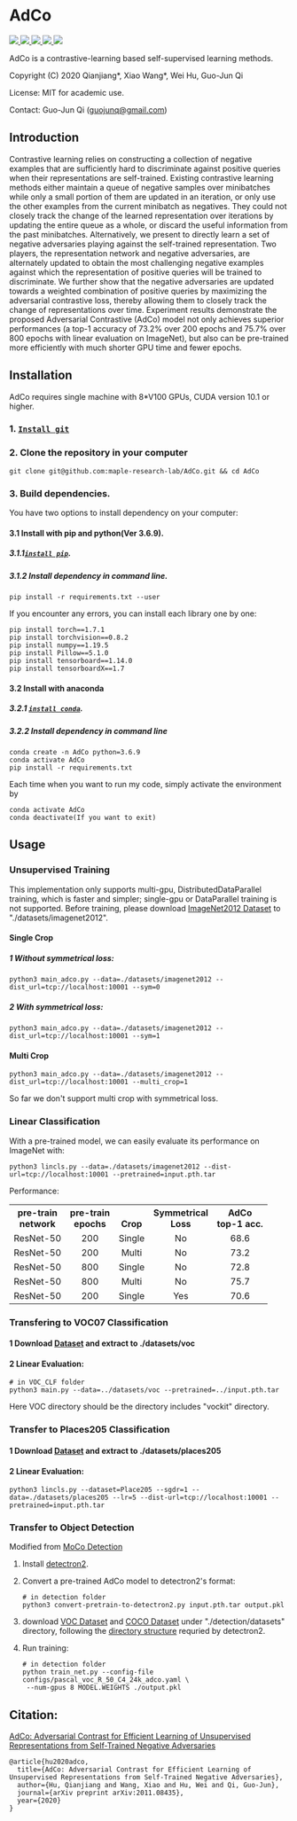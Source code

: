 # AdCo
<a href="https://github.com/marktext/marktext/releases/latest">
   <img src="https://img.shields.io/badge/AdCo-v2.0.0-green">
   <img src="https://img.shields.io/badge/platform-Linux%20%7C%20Mac%20-green">
   <img src="https://img.shields.io/badge/Language-python3-green">
   <img src="https://img.shields.io/badge/dependencies-tested-green">
   <img src="https://img.shields.io/badge/licence-GNU-green">
</a>   

AdCo is a contrastive-learning based self-supervised learning methods. 

Copyright (C) 2020 Qianjiang*, Xiao Wang*, Wei Hu, Guo-Jun Qi

License: MIT for academic use.

Contact: Guo-Jun Qi (guojunq@gmail.com)

## Introduction
Contrastive learning relies on constructing a collection of negative examples that are sufficiently hard to discriminate against positive queries when their representations are self-trained. Existing contrastive learning methods either maintain a queue of negative samples over minibatches while only a small portion of them are updated in an iteration, or only use the other examples from the current minibatch as negatives. They could not closely track the change of the learned representation over iterations by updating the entire queue as a whole, or discard the useful information from the past minibatches. Alternatively, we present to directly learn a set of negative adversaries playing against the self-trained representation. Two players, the representation network and negative adversaries, are alternately updated to obtain the most challenging negative examples against which the representation of positive queries will be trained to discriminate. We further show that the negative adversaries are updated towards a weighted combination of positive queries by maximizing the adversarial contrastive loss, thereby allowing them to closely track the change of representations over time. Experiment results demonstrate the proposed Adversarial Contrastive (AdCo) model not only achieves superior performances (a top-1 accuracy of 73.2% over 200 epochs and 75.7% over 800 epochs with linear evaluation on ImageNet), but also can be pre-trained more efficiently with much shorter GPU time and fewer epochs.


## Installation  
AdCo requires single machine with 8*V100 GPUs, CUDA version 10.1 or higher. 
### 1. [`Install git`](https://git-scm.com/book/en/v2/Getting-Started-Installing-Git) 
### 2. Clone the repository in your computer 
```
git clone git@github.com:maple-research-lab/AdCo.git && cd AdCo
```

### 3. Build dependencies.   
You have two options to install dependency on your computer:
#### 3.1 Install with pip and python(Ver 3.6.9).
##### 3.1.1[`install pip`](https://pip.pypa.io/en/stable/installing/).
##### 3.1.2  Install dependency in command line.
```
pip install -r requirements.txt --user
```
If you encounter any errors, you can install each library one by one:
```
pip install torch==1.7.1
pip install torchvision==0.8.2
pip install numpy==1.19.5
pip install Pillow==5.1.0
pip install tensorboard==1.14.0
pip install tensorboardX==1.7
```

#### 3.2 Install with anaconda
##### 3.2.1 [`install conda`](https://docs.conda.io/projects/conda/en/latest/user-guide/install/macos.html). 
##### 3.2.2 Install dependency in command line
```
conda create -n AdCo python=3.6.9
conda activate AdCo
pip install -r requirements.txt 
```
Each time when you want to run my code, simply activate the environment by
```
conda activate AdCo
conda deactivate(If you want to exit) 
```


## Usage

### Unsupervised Training
This implementation only supports multi-gpu, DistributedDataParallel training, which is faster and simpler; single-gpu or DataParallel training is not supported. Before training, please download [ImageNet2012 Dataset](http://image-net.org/challenges/LSVRC/2012/) to "./datasets/imagenet2012".
#### Single Crop
##### 1 Without symmetrical loss:
```
python3 main_adco.py --data=./datasets/imagenet2012 --dist_url=tcp://localhost:10001 --sym=0
```
##### 2 With symmetrical loss:
```
python3 main_adco.py --data=./datasets/imagenet2012 --dist_url=tcp://localhost:10001 --sym=1
```
#### Multi Crop
```
python3 main_adco.py --data=./datasets/imagenet2012 --dist_url=tcp://localhost:10001 --multi_crop=1
```
So far we don't support multi crop with symmetrical loss. 

### Linear Classification
With a pre-trained model, we can easily evaluate its performance on ImageNet with:
```
python3 lincls.py --data=./datasets/imagenet2012 --dist-url=tcp://localhost:10001 --pretrained=input.pth.tar
```
Performance:
<table><tbody>
<!-- START TABLE -->
<!-- TABLE HEADER -->
<th valign="bottom">pre-train<br/>network</th>
<th valign="bottom">pre-train<br/>epochs</th>
<th valign="bottom">Crop</th>
<th valign="bottom">Symmetrical<br/>Loss</th>
<th valign="bottom">AdCo<br/>top-1 acc.</th>
<!-- TABLE BODY -->
<tr><td align="left">ResNet-50</td>
<td align="center">200</td>
<td align="center">Single</td>
<td align="center">No</td>
<td align="center">68.6</td>
</tr>
<tr><td align="left">ResNet-50</td>
<td align="center">200</td>
<td align="center">Multi</td>
<td align="center">No</td>
<td align="center">73.2</td>
</tr>
<tr><td align="left">ResNet-50</td>
<td align="center">800</td>
<td align="center">Single</td>
<td align="center">No</td>
<td align="center">72.8</td>
</tr>
<tr><td align="left">ResNet-50</td>
<td align="center">800</td>
<td align="center">Multi</td>
<td align="center">No</td>
<td align="center">75.7</td>
</tr>
<tr><td align="left">ResNet-50</td>
<td align="center">200</td>
<td align="center">Single</td>
<td align="center">Yes</td>
<td align="center">70.6</td>
</tr>
</tbody></table>

### Transfering to VOC07 Classification
#### 1 Download [Dataset](http://host.robots.ox.ac.uk/pascal/VOC/voc2007/VOCtrainval_06-Nov-2007.tar) and extract to ./datasets/voc
#### 2 Linear Evaluation:
```
# in VOC_CLF folder
python3 main.py --data=../datasets/voc --pretrained=../input.pth.tar
```
Here VOC directory should be the directory includes "vockit" directory.

### Transfer to Places205 Classification
#### 1 Download [Dataset](http://places.csail.mit.edu/user/index.php) and extract to ./datasets/places205
#### 2 Linear Evaluation:
```
python3 lincls.py --dataset=Place205 --sgdr=1 --data=./datasets/places205 --lr=5 --dist-url=tcp://localhost:10001 --pretrained=input.pth.tar
```

### Transfer to Object Detection
Modified from [MoCo Detection](https://github.com/facebookresearch/moco/tree/master/detection)
1. Install [detectron2](https://github.com/facebookresearch/detectron2/blob/master/INSTALL.md).

1. Convert a pre-trained AdCo model to detectron2's format:
   ```
   # in detection folder
   python3 convert-pretrain-to-detectron2.py input.pth.tar output.pkl
   ```

1. download [VOC Dataset](http://places.csail.mit.edu/user/index.php) and [COCO Dataset](https://cocodataset.org/#download) under "./detection/datasets" directory,
   following the [directory structure](https://github.com/facebookresearch/detectron2/tree/master/datasets)
	 requried by detectron2.

1. Run training:
   ```
   # in detection folder
   python train_net.py --config-file configs/pascal_voc_R_50_C4_24k_adco.yaml \
	--num-gpus 8 MODEL.WEIGHTS ./output.pkl
   ```


## Citation:
[AdCo: Adversarial Contrast for Efficient Learning of Unsupervised Representations from Self-Trained Negative Adversaries](https://arxiv.org/pdf/2011.08435.pdf)
```
@article{hu2020adco,
  title={AdCo: Adversarial Contrast for Efficient Learning of Unsupervised Representations from Self-Trained Negative Adversaries},
  author={Hu, Qianjiang and Wang, Xiao and Hu, Wei and Qi, Guo-Jun},
  journal={arXiv preprint arXiv:2011.08435},
  year={2020}
}
```

